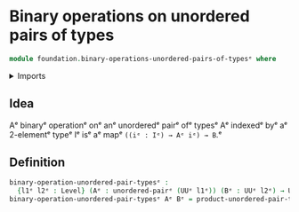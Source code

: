 # Binary operations on unordered pairs of types

```agda
module foundation.binary-operations-unordered-pairs-of-typesᵉ where
```

<details><summary>Imports</summary>

```agda
open import foundation.products-unordered-pairs-of-typesᵉ
open import foundation.universe-levelsᵉ
open import foundation.unordered-pairsᵉ
```

</details>

## Idea

Aᵉ binaryᵉ operationᵉ onᵉ anᵉ unorderedᵉ pairᵉ ofᵉ typesᵉ Aᵉ indexedᵉ byᵉ aᵉ 2-elementᵉ typeᵉ Iᵉ
isᵉ aᵉ mapᵉ `((iᵉ : Iᵉ) → Aᵉ iᵉ) → B`.ᵉ

## Definition

```agda
binary-operation-unordered-pair-typesᵉ :
  {l1ᵉ l2ᵉ : Level} (Aᵉ : unordered-pairᵉ (UUᵉ l1ᵉ)) (Bᵉ : UUᵉ l2ᵉ) → UUᵉ (l1ᵉ ⊔ l2ᵉ)
binary-operation-unordered-pair-typesᵉ Aᵉ Bᵉ = product-unordered-pair-typesᵉ Aᵉ → Bᵉ
```